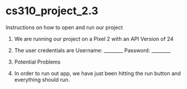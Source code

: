 # cs310_project_2.3

Instructions on how to open and run our project

1. We are running our project on a Pixel 2 with an API Version of 24

2. The user credentials are Username: ________ Password: ________

3. Potential Problems

4. In order to run out app, we have just been hitting the run button and everything should run. 
